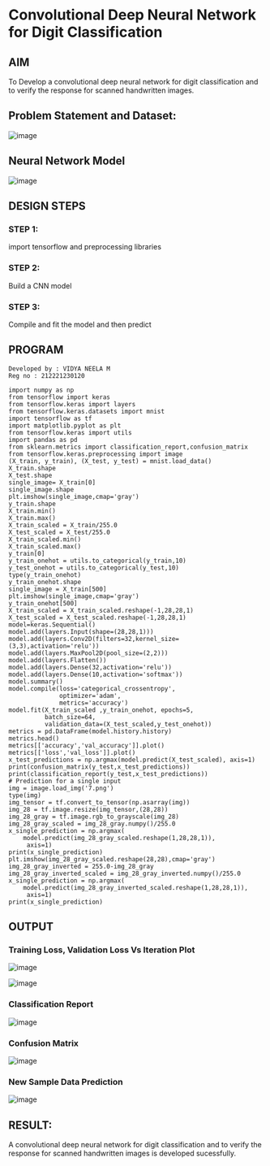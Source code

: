 # Convolutional Deep Neural Network for Digit Classification

## AIM

To Develop a convolutional deep neural network for digit classification and to verify the response for scanned handwritten images.

## Problem Statement and Dataset:

![image](https://user-images.githubusercontent.com/94169318/230962416-f92ad86d-8ff7-41fd-a83e-710c4501fee4.png)


## Neural Network Model

![image](https://user-images.githubusercontent.com/94169318/230962468-7e3d7cd5-e087-49c9-94d7-86ddb7fb0e30.png)


## DESIGN STEPS

### STEP 1:
import tensorflow and preprocessing libraries

### STEP 2:
Build a CNN model

### STEP 3:
Compile and fit the model and then predict

## PROGRAM

```
Developed by : VIDYA NEELA M
Reg no : 212221230120
```
```
import numpy as np
from tensorflow import keras
from tensorflow.keras import layers
from tensorflow.keras.datasets import mnist
import tensorflow as tf
import matplotlib.pyplot as plt
from tensorflow.keras import utils
import pandas as pd
from sklearn.metrics import classification_report,confusion_matrix
from tensorflow.keras.preprocessing import image
(X_train, y_train), (X_test, y_test) = mnist.load_data()
X_train.shape
X_test.shape
single_image= X_train[0]
single_image.shape
plt.imshow(single_image,cmap='gray')
y_train.shape
X_train.min()
X_train.max()
X_train_scaled = X_train/255.0
X_test_scaled = X_test/255.0
X_train_scaled.min()
X_train_scaled.max()
y_train[0]
y_train_onehot = utils.to_categorical(y_train,10)
y_test_onehot = utils.to_categorical(y_test,10)
type(y_train_onehot)
y_train_onehot.shape
single_image = X_train[500]
plt.imshow(single_image,cmap='gray')
y_train_onehot[500]
X_train_scaled = X_train_scaled.reshape(-1,28,28,1)
X_test_scaled = X_test_scaled.reshape(-1,28,28,1)
model=keras.Sequential()
model.add(layers.Input(shape=(28,28,1)))
model.add(layers.Conv2D(filters=32,kernel_size=(3,3),activation='relu'))
model.add(layers.MaxPool2D(pool_size=(2,2)))
model.add(layers.Flatten())
model.add(layers.Dense(32,activation='relu'))
model.add(layers.Dense(10,activation='softmax'))
model.summary()
model.compile(loss='categorical_crossentropy',
              optimizer='adam',
              metrics='accuracy')
model.fit(X_train_scaled ,y_train_onehot, epochs=5,
          batch_size=64, 
          validation_data=(X_test_scaled,y_test_onehot))
metrics = pd.DataFrame(model.history.history)
metrics.head()
metrics[['accuracy','val_accuracy']].plot()
metrics[['loss','val_loss']].plot()
x_test_predictions = np.argmax(model.predict(X_test_scaled), axis=1)
print(confusion_matrix(y_test,x_test_predictions))
print(classification_report(y_test,x_test_predictions))
# Prediction for a single input
img = image.load_img('7.png')
type(img)
img_tensor = tf.convert_to_tensor(np.asarray(img))
img_28 = tf.image.resize(img_tensor,(28,28))
img_28_gray = tf.image.rgb_to_grayscale(img_28)
img_28_gray_scaled = img_28_gray.numpy()/255.0
x_single_prediction = np.argmax(
    model.predict(img_28_gray_scaled.reshape(1,28,28,1)),
     axis=1)
print(x_single_prediction)
plt.imshow(img_28_gray_scaled.reshape(28,28),cmap='gray')
img_28_gray_inverted = 255.0-img_28_gray
img_28_gray_inverted_scaled = img_28_gray_inverted.numpy()/255.0
x_single_prediction = np.argmax(
    model.predict(img_28_gray_inverted_scaled.reshape(1,28,28,1)),
     axis=1)
print(x_single_prediction)
```

## OUTPUT

### Training Loss, Validation Loss Vs Iteration Plot

![image](https://user-images.githubusercontent.com/94169318/230961893-67133c00-8542-4eec-9f2c-472b16c7ded6.png)

![image](https://user-images.githubusercontent.com/94169318/230961975-b1fe78a9-2782-4865-b0a3-a34ea32e2ca8.png)


### Classification Report

![image](https://user-images.githubusercontent.com/94169318/230962058-181f22df-4dab-49e3-b40f-cbea719a43b8.png)


### Confusion Matrix

![image](https://user-images.githubusercontent.com/94169318/230962129-66ec277b-60ab-4a50-8308-c4f893c92c84.png)


### New Sample Data Prediction

![image](https://user-images.githubusercontent.com/94169318/230962308-c1c56f7b-4aa0-4b63-b4be-d7db8f97c11d.png)


## RESULT:
A convolutional deep neural network for digit classification and to verify the response for scanned handwritten images is developed sucessfully.
